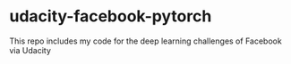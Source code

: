 # udacity-facebook-pytorch
This repo includes my code for the deep learning challenges of Facebook via Udacity
